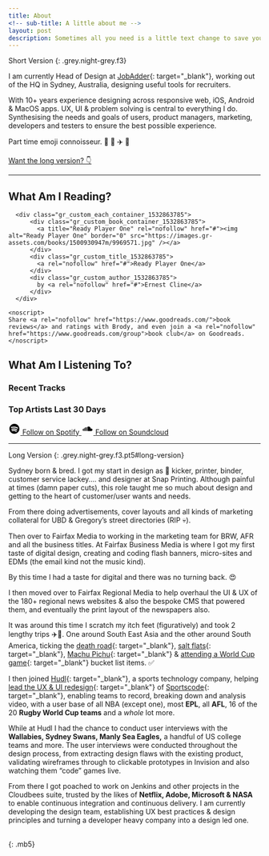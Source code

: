 ```yaml
---
title: About
<!-- sub-title: A little about me -->
layout: post
description: Sometimes all you need is a little text change to save your business a lot of money.
---
```


Short Version
{: .grey.night-grey.f3}

I am currently Head of Design at [JobAdder](http://www.JobAdder.com){: target="_blank"}, working out of the HQ in Sydney, Australia, designing useful tools for recruiters.

With 10+ years experience designing across responsive web, iOS, Android & MacOS apps. UX, UI & problem solving is central to everything I do. Synthesising the needs and goals of users, product managers, marketing, developers and testers to ensure the best possible experience.

Part time emoji connoisseur. 🤔 🍻 ✈️ 🌴

[Want the long version? 👇](#long-version)


---

## What Am I Reading?

<div id="gr_custom_widget_1532863785" class="mw600 center goodreads ph3">
    <div class="gr_custom_container_1532863785">

      <div class="gr_custom_each_container_1532863785">
          <div class="gr_custom_book_container_1532863785">
            <a title="Ready Player One" rel="nofollow" href="#"><img alt="Ready Player One" border="0" src="https://images.gr-assets.com/books/1500930947m/9969571.jpg" /></a>
          </div>
          <div class="gr_custom_title_1532863785">
            <a rel="nofollow" href="#">Ready Player One</a>
          </div>
          <div class="gr_custom_author_1532863785">
            by <a rel="nofollow" href="#">Ernest Cline</a>
          </div>
      </div>

    <noscript>
    Share <a rel="nofollow" href="https://www.goodreads.com/">book reviews</a> and ratings with Brody, and even join a <a rel="nofollow" href="https://www.goodreads.com/group">book club</a> on Goodreads.
    </noscript>
  </div>
</div>


## What Am I Listening To?


<div class="lastFM mb5">

  <h3>Recent Tracks</h3>

  <div id="lastFM-recent-tracks" class="mw600 center ph3">
    <ul class="list pl0">    </ul>
  </div>


  <h3>Top Artists <span class="ml2 fw4 o-50">Last 30 Days</span></h3>

  <div id="lastFM-top-artists" class="mw600 center ph3">
    <ul class="list pl0"></ul>
  </div>

<div class="mw600 center ph3 flex flex-wrap">
  <a href="https://open.spotify.com/user/brodymaclean" target="_blank" class="button button--spotify">
    <svg height="24" preserveAspectRatio="xMinYMin" viewBox="-2 -2 24 24" width="24" xmlns="http://www.w3.org/2000/svg"><path d="m9.992 0c-5.518 0-9.992 4.474-9.992 9.992s4.474 9.992 9.992 9.992 9.992-4.474 9.992-9.992-4.474-9.992-9.992-9.992zm4.348 15.683c-.127.329-.355.512-.59.512a.518.518 0 0 1 -.344-.141c-1.796-1.588-3.87-1.843-5.294-1.778-1.578.073-2.735.544-2.747.549-.363.15-.74-.174-.839-.724-.1-.55.114-1.119.477-1.27.052-.022 1.297-.534 3.029-.62a8.939 8.939 0 0 1 2.917.32 8.09 8.09 0 0 1 3.146 1.737c.326.289.436.922.245 1.415zm1.27-3.063c-.15.329-.42.512-.699.512a.677.677 0 0 1 -.407-.141c-2.127-1.588-4.584-1.843-6.271-1.778-1.87.073-3.24.544-3.253.549-.431.15-.876-.174-.995-.724-.118-.55.135-1.119.566-1.27.061-.022 1.536-.534 3.587-.62 1.208-.051 2.37.057 3.456.32 1.374.333 2.628.917 3.726 1.737.386.288.516.922.29 1.415zm.782-2.996a.958.958 0 0 1 -.5-.142c-5.057-3.078-11.616-1.248-11.682-1.23-.528.153-1.075-.17-1.22-.721-.146-.551.165-1.12.693-1.272.076-.022 1.885-.534 4.4-.62a18.63 18.63 0 0 1 4.24.32c1.686.333 3.223.917 4.57 1.738.474.288.633.921.357 1.414a.985.985 0 0 1 -.858.513z"/></svg>
    <span>Follow on Spotify</span>
  </a>

  <a href="https://soundcloud.com/brodymaclean" target="_blank" class="button button--soundcloud">
    <svg xmlns="http://www.w3.org/2000/svg" viewBox="-2 -7.5 24 24" width="24" height="24" preserveAspectRatio="xMinYMin"><path d='M19.982 6.362c-.08-1.218-1.032-2.196-2.194-2.255a2.22 2.22 0 0 0-1.222.292C16.518 1.974 14.632.023 12.311.023c-.615 0-1.198.137-1.725.382a.332.332 0 0 0-.186.303v7.925c0 .183.142.332.316.332h6.957c1.333 0 2.402-1.183 2.31-2.603zM9.785.536a.326.326 0 0 0-.318.334v7.752c0 .184.142.334.318.334.175 0 .318-.15.318-.334V.87a.326.326 0 0 0-.318-.334zM8.733 1.36a.326.326 0 0 0-.318.334v6.928c0 .184.143.334.318.334.176 0 .318-.15.318-.334V1.694a.326.326 0 0 0-.318-.334zM7.681 1.736a.326.326 0 0 0-.318.334v6.552c0 .184.143.334.318.334.176 0 .318-.15.318-.334V2.07a.326.326 0 0 0-.318-.334zM6.63 1.235a.326.326 0 0 0-.319.334v7.053c0 .184.143.334.318.334.176 0 .318-.15.318-.334V1.57a.326.326 0 0 0-.318-.334zM5.577 1.569a.326.326 0 0 0-.318.334v6.72c0 .183.143.333.318.333.176 0 .318-.15.318-.334v-6.72a.326.326 0 0 0-.318-.333zM4.525 2.237a.326.326 0 0 0-.317.334v6.051c0 .184.142.334.317.334.176 0 .318-.15.318-.334V2.571a.326.326 0 0 0-.318-.334zM3.474 3.53a.326.326 0 0 0-.318.334v4.758c0 .184.142.334.318.334.175 0 .317-.15.317-.334V3.864a.326.326 0 0 0-.317-.333zM2.422 4.073a.326.326 0 0 0-.318.334v4.215c0 .184.142.334.318.334.175 0 .318-.15.318-.334V4.407a.326.326 0 0 0-.318-.334zM1.37 4.198a.326.326 0 0 0-.318.333v3.967c0 .184.142.333.318.333.175 0 .318-.15.318-.333V4.53a.326.326 0 0 0-.318-.333zM.318 5.07A.326.326 0 0 0 0 5.402v2.285c0 .185.142.334.318.334.175 0 .318-.15.318-.334V5.403a.326.326 0 0 0-.318-.334z'/></svg>
    <span>Follow on Soundcloud</span>
  </a>
  </div>

</div>

---

Long Version
{: .grey.night-grey.f3.pt5#long-version}

Sydney born & bred. I got my start in design as 💩 kicker, printer, binder, customer service lackey…. and designer at Snap Printing. Although painful at times (damn paper cuts), this role taught me so much about design and getting to the heart of customer/user wants and needs.

From there doing advertisements, cover layouts and all kinds of marketing collateral for UBD & Gregory’s street directories (RIP 💀).

Then over to Fairfax Media to working in the marketing team for BRW, AFR and all the business titles. At Fairfax Business Media is where I got my first taste of digital design, creating and coding flash banners, micro-sites and EDMs (the email kind not the music kind).

By this time I had a taste for digital and there was no turning back. 😍

I then moved over to Fairfax Regional Media to help overhaul the UI & UX of the 180+ regional news websites & also the bespoke CMS that powered them, and eventually the print layout of the newspapers also.

It was around this time I scratch my itch feet (figuratively) and took 2 lengthy trips ✈️🌴. One around South East Asia and the other around South America, ticking the [death road](https://instagram.com/p/p04k0-J01w/){: target="_blank"}, [salt flats](https://instagram.com/p/qHDqk4p00v/){: target="_blank"}, [Machu Pichu](https://instagram.com/p/qpjTjPp05o/){: target="_blank"} & [attending a World Cup game](https://youtu.be/R4FjdYUngOU?t=1m34s){: target="_blank"} bucket list items. ✅

I then joined [Hudl](https://www.hudl.com/){: target="_blank"}, a sports technology company, helping [lead the UX & UI redesign](https://www.instagram.com/p/BCopLR8J0wB/){: target="_blank"} of [Sportscode](https://www.hudl.com/elite/sportscode){: target="_blank"}, enabling teams to record, breaking down and analysis video, with a user base of all NBA (except one), most **EPL**, all **AFL**, 16 of the 20 **Rugby World Cup teams** and a *whole* lot more.

While at Hudl I had the chance to conduct user interviews with the **Wallabies, Sydney Swans, Manly Sea Eagles,** a handful of US college teams and more. The user interviews were conducted throughout the design process, from extracting design flaws with the existing product, validating wireframes through to clickable prototypes in Invision and also watching them “code” games live.

From there I got poached to work on Jenkins and other projects in the Cloudbees suite, trusted by the likes of **Netflix, Adobe, Microsoft & NASA** to enable continuous integration and continuous delivery. I am currently developing the design team, establishing UX best practices & design principles and turning a developer heavy company into a design led one.



<br>{: .mb5}


<!-- Scripts -->

<script src="https://www.goodreads.com/review/custom_widget/1073529.Brody's%20bookshelf:%20currently-reading?cover_position=left&cover_size=medium&num_books=5&order=a&shelf=currently-reading&show_author=1&show_cover=1&show_rating=0&show_review=0&show_tags=0&show_title=1&sort=date_added&widget_bg_color=FFFFFF&widget_bg_transparent=true&widget_border_width=none&widget_id=1532863785&widget_text_color=000000&widget_title_size=medium&widget_width=full" type="text/javascript" charset="utf-8"></script>

<script>

</script>
